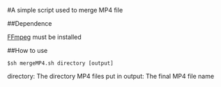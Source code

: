 #A simple script used to merge MP4 file

##Dependence

[FFmpeg](https://ffmpeg.org/download.html) must be installed

##How to use

```
$sh mergeMP4.sh directory [output]
```

directory: The directory MP4 files put in
output: The final MP4 file name
